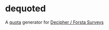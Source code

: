 # dequoted

A [quota](https://forstasurveys.zendesk.com/hc/en-us/articles/10100597040795-Adding-Quotas-Using-the-XML-Editor) generator for [Decipher / Forsta Surveys](https://demo.forsta.com/surveys/)